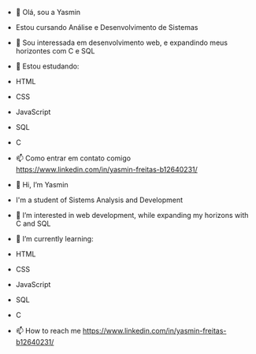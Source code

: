 - 👋 Olá, sou a Yasmin
- Estou cursando Análise e Desenvolvimento de Sistemas
- 👀 Sou interessada em desenvolvimento web, e expandindo meus horizontes com C e SQL
- 🌱 Estou estudando:
-  HTML
-  CSS
-  JavaScript
-  SQL
-  C
- 📫 Como entrar em contato comigo https://www.linkedin.com/in/yasmin-freitas-b12640231/


- 👋 Hi, I’m Yasmin
- I'm a student of Sistems Analysis and Development
- 👀 I’m interested in web development, while expanding my horizons with C and SQL
- 🌱 I’m currently learning:
-  HTML
-  CSS
-  JavaScript
-  SQL
-  C
- 📫 How to reach me https://www.linkedin.com/in/yasmin-freitas-b12640231/
